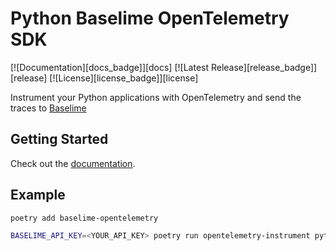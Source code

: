 # Python Baselime OpenTelemetry SDK
[![Documentation][docs_badge]][docs]
[![Latest Release][release_badge]][release]
[![License][license_badge]][license]

Instrument your Python applications with OpenTelemetry and send the traces to [Baselime](https://baselime.io)

## Getting Started 

Check out the [documentation](https://baselime.io/docs/sending-data/opentelemetry/).

## Example

```bash
poetry add baselime-opentelemetry

BASELIME_API_KEY=<YOUR_API_KEY> poetry run opentelemetry-instrument python myapp.py
```